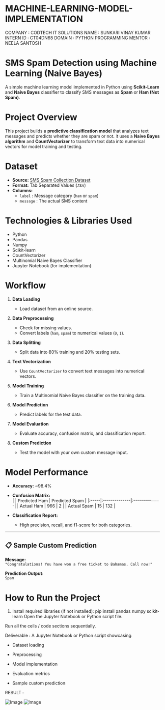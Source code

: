 # MACHINE-LEARNING-MODEL-IMPLEMENTATION

COMPANY : CODTECH IT SOLUTIONS
NAME : SUNKARI VINAY KUMAR
INTERN ID : CT04DN68
DOMAIN : PYTHON PROGRAMMING
MENTOR : NEELA SANTOSH

#  SMS Spam Detection using Machine Learning (Naive Bayes)

A simple machine learning model implemented in Python using **Scikit-Learn** and **Naive Bayes** classifier to classify SMS messages as **Spam** or **Ham (Not Spam)**.


# Project Overview

This project builds a **predictive classification model** that analyzes text messages and predicts whether they are spam or not. It uses a **Naive Bayes algorithm** and **CountVectorizer** to transform text data into numerical vectors for model training and testing.


# Dataset

-  **Source:** [SMS Spam Collection Dataset](https://raw.githubusercontent.com/justmarkham/pycon-2016-tutorial/master/data/sms.tsv)
- **Format:** Tab Separated Values (.tsv)
- **Columns:**
  - `label` : Message category (`ham` or `spam`)
  - `message` : The actual SMS content

# Technologies & Libraries Used

- Python 
- Pandas 
- Numpy 
- Scikit-learn 
- CountVectorizer
- Multinomial Naive Bayes Classifier
- Jupyter Notebook (for implementation)

# Workflow

1. **Data Loading**
   - Load dataset from an online source.
  
2. **Data Preprocessing**
   - Check for missing values.
   - Convert labels (`ham`, `spam`) to numerical values (`0`, `1`).

3. **Data Splitting**
   - Split data into 80% training and 20% testing sets.

4. **Text Vectorization**
   - Use `CountVectorizer` to convert text messages into numerical vectors.

5. **Model Training**
   - Train a Multinomial Naive Bayes classifier on the training data.

6. **Model Prediction**
   - Predict labels for the test data.

7. **Model Evaluation**
   - Evaluate accuracy, confusion matrix, and classification report.

8. **Custom Prediction**
   - Test the model with your own custom message input.


# Model Performance

- **Accuracy:** ~98.4%
- **Confusion Matrix:**  
  |      | Predicted Ham | Predicted Spam |
  |:-----|:--------------|:--------------|
  | Actual Ham  | 966            | 2              |
  | Actual Spam | 15             | 132            |

- **Classification Report:**  
  - High precision, recall, and f1-score for both categories.

---

## 📋 Sample Custom Prediction

**Message:**  
`"Congratulations! You have won a free ticket to Bahamas. Call now!"`

**Prediction Output:**  
`Spam`


# How to Run the Project

1. Install required libraries (if not installed):
   pip install pandas numpy scikit-learn
Open the Jupyter Notebook or Python script file.

Run all the cells / code sections sequentially.

Deliverable :
A Jupyter Notebook or Python script showcasing:

- Dataset loading

- Preprocessing

- Model implementation

- Evaluation metrics

- Sample custom prediction

RESULT :

![Image](https://github.com/user-attachments/assets/5256cc28-baf3-4ab4-b3b1-0474c66d721d)
![Image](https://github.com/user-attachments/assets/6f3faa5b-bb71-4842-9085-8dc3533e2f96)
